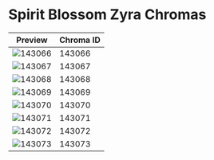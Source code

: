 # Spirit Blossom Zyra Chromas

| Preview | Chroma ID |
|---------|-----------|
| ![143066](https://raw.communitydragon.org/latest/plugins/rcp-be-lol-game-data/global/default/v1/champion-chroma-images/143/143066.png) | 143066 |
| ![143067](https://raw.communitydragon.org/latest/plugins/rcp-be-lol-game-data/global/default/v1/champion-chroma-images/143/143067.png) | 143067 |
| ![143068](https://raw.communitydragon.org/latest/plugins/rcp-be-lol-game-data/global/default/v1/champion-chroma-images/143/143068.png) | 143068 |
| ![143069](https://raw.communitydragon.org/latest/plugins/rcp-be-lol-game-data/global/default/v1/champion-chroma-images/143/143069.png) | 143069 |
| ![143070](https://raw.communitydragon.org/latest/plugins/rcp-be-lol-game-data/global/default/v1/champion-chroma-images/143/143070.png) | 143070 |
| ![143071](https://raw.communitydragon.org/latest/plugins/rcp-be-lol-game-data/global/default/v1/champion-chroma-images/143/143071.png) | 143071 |
| ![143072](https://raw.communitydragon.org/latest/plugins/rcp-be-lol-game-data/global/default/v1/champion-chroma-images/143/143072.png) | 143072 |
| ![143073](https://raw.communitydragon.org/latest/plugins/rcp-be-lol-game-data/global/default/v1/champion-chroma-images/143/143073.png) | 143073 |